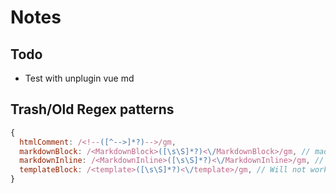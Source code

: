 # Notes

## Todo

- Test with unplugin vue md

## Trash/Old Regex patterns

```js
{
  htmlComment: /<!--([^-->]*?)-->/gm,
  markdownBlock: /<MarkdownBlock>([\s\S]*?)<\/MarkdownBlock>/gm, // made dynamic
  markdownInline: /<MarkdownInline>([\s\S]*?)<\/MarkdownInline>/gm, // made dynamic
  templateBlock: /<template>([\s\S]*?)<\/template>/gm, // Will not work for nesting
}
```